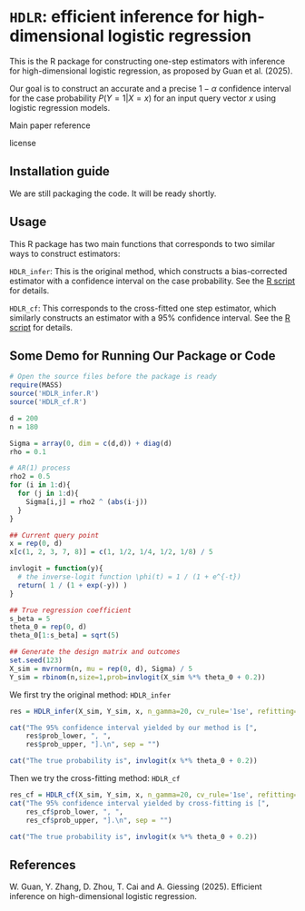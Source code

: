 # ``HDLR``: efficient inference for high-dimensional logistic regression

This is the R package for constructing one-step estimators with inference for high-dimensional logistic regression, as proposed by Guan et al. (2025). 

Our goal is to construct an accurate and a precise $1-\alpha$ confidence interval for the case probability $P(Y=1 | X=x)$ for an input query vector $x$ using logistic regression models.

Main paper reference

license

## Installation guide

We are still packaging the code. It will be ready shortly.

## Usage

This R package has two main functions that corresponds to two similar ways to construct estimators:

``HDLR_infer``: This is the original method, which constructs a bias-corrected estimator with a confidence interval on the case probability. See the [R script](/R/HDLR_infer.R) for details.

``HDLR_cf``: This corresponds to the cross-fitted one step estimator, which similarly constructs an estimator with a 95% confidence interval. See the [R script](/R/HDLR_cf.R) for details.


## Some Demo for Running Our Package or Code

```R
# Open the source files before the package is ready
require(MASS)
source('HDLR_infer.R')
source('HDLR_cf.R')

d = 200
n = 180

Sigma = array(0, dim = c(d,d)) + diag(d)
rho = 0.1

# AR(1) process
rho2 = 0.5
for (i in 1:d){
  for (j in 1:d){
    Sigma[i,j] = rho2 ^ (abs(i-j))
  }
}

## Current query point
x = rep(0, d)
x[c(1, 2, 3, 7, 8)] = c(1, 1/2, 1/4, 1/2, 1/8) / 5

invlogit = function(y){
  # the inverse-logit function \phi(t) = 1 / (1 + e^{-t})
  return( 1 / (1 + exp(-y)) )
}

## True regression coefficient
s_beta = 5
theta_0 = rep(0, d)
theta_0[1:s_beta] = sqrt(5)

## Generate the design matrix and outcomes
set.seed(123)
X_sim = mvrnorm(n, mu = rep(0, d), Sigma) / 5
Y_sim = rbinom(n,size=1,prob=invlogit(X_sim %*% theta_0 + 0.2))
```

We first try the original method: ``HDLR_infer``
```R
res = HDLR_infer(X_sim, Y_sim, x, n_gamma=20, cv_rule='1se', refitting=F, intercept=F)

cat("The 95% confidence interval yielded by our method is [",
    res$prob_lower, ", ",
    res$prob_upper, "].\n", sep = "")

cat("The true probability is", invlogit(x %*% theta_0 + 0.2))
```

Then we try the cross-fitting method: ``HDLR_cf``
```R
res_cf = HDLR_cf(X_sim, Y_sim, x, n_gamma=20, cv_rule='1se', refitting=F, intercept=F)
cat("The 95% confidence interval yielded by cross-fitting is [",
    res_cf$prob_lower, ", ",
    res_cf$prob_upper, "].\n", sep = "")

cat("The true probability is", invlogit(x %*% theta_0 + 0.2))
```

## References
</a> W. Guan, Y. Zhang, D. Zhou, T. Cai and A. Giessing (2025). Efficient inference on high-dimensional logistic regression.
